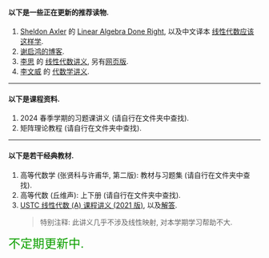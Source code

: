 #### 以下是一些正在更新的推荐读物. 
1. [Sheldon Axler](https://linear.axler.net/) 的 [Linear Algebra Done Right](https://linear.axler.net/LADR4e.pdf), 以及中文译本 [线性代数应该这样学](https://linear.axler.net/LADR4eChinese.pdf). 
2. [谢启鸿的博客](https://www.cnblogs.com/torsor). 
3. [李思](https://space.bilibili.com/510673295) 的 [线性代数讲义](https://sili-math.github.io/notes/LinearAlgebra.pdf), 另有[网页版](https://sili-math.github.io/notes/LA/LA.html). 
4. [李文威](https://wwli.asia/index.php/en/books-item-en) 的 [代数学讲义](https://wwli.asia/downloads/books/EAlg-Notes.pdf). 

***

#### 以下是课程资料. 

1. 2024 春季学期的习题课讲义 (请自行在文件夹中查找). 
2. 矩阵理论教程 (请自行在文件夹中查找). 
   
***

#### 以下是若干经典教材. 

1. 高等代数学 (张贤科与许甫华, 第二版): 教材与习题集 (请自行在文件夹中查找).
2. 高等代数 (丘维声): 上下册 (请自行在文件夹中查找). 
3. [USTC 线性代数 (A) 课程讲义 (2021 版)](http://home.ustc.edu.cn/~richardzheng/math/LAwxm.pdf), 以及[解答](http://home.ustc.edu.cn/~richardzheng/math/LA.pdf). 
    > 特别注释: 此讲义几乎不涉及线性映射, 对本学期学习帮助不大.

<font color = teal, size = 5> 不定期更新中. </font>